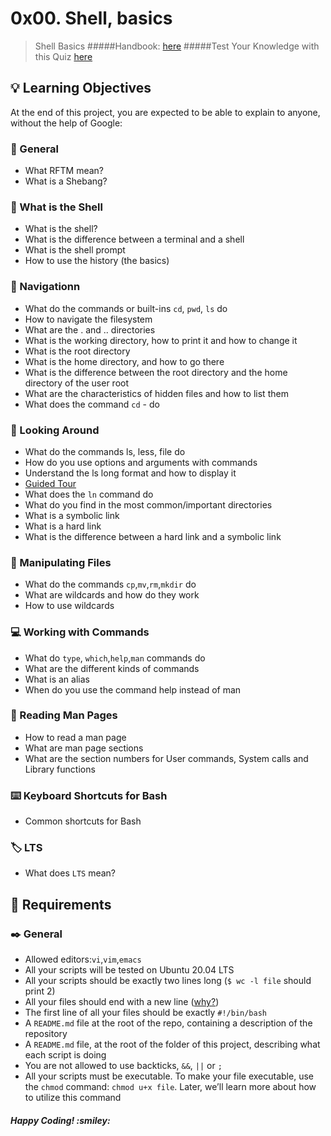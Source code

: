 # 0x00. Shell, basics
> Shell Basics
#####Handbook: <a href="https://github.com/Mercy30-eng/alx-system_engineering-devops/blob/main/0x00-shell_basics/0000-Handbook.pdf">here</a>
#####Test Your Knowledge with this Quiz <a href="https://github.com/Mercy30-eng/alx-system_engineering-devops/blob/main/0x00-shell_basics/Mini%20Quiz.pdf">here</a>

## :bulb: Learning Objectives
At the end of this project, you are expected to be able to explain to anyone, without the help of Google:
### :flashlight: General
- What RFTM mean?
- What is a Shebang?
### :turtle: What is the Shell
- What is the shell?
- What is the difference between a terminal and a shell
- What is the shell prompt
- How to use the history (the basics)
### :mag_right:  Navigationn
- What do the commands or built-ins `cd`, `pwd`, `ls` do
- How to navigate the filesystem
- What are the . and .. directories
- What is the working directory, how to print it and how to change it
- What is the root directory
- What is the home directory, and how to go there
- What is the difference between the root directory and the home directory of the user root
- What are the characteristics of hidden files and how to list them
- What does the command `cd` - do
### :eyes: Looking Around
- What do the commands ls, less, file do
- How do you use options and arguments with commands
- Understand the ls long format and how to display it
- <a href="https://linuxcommand.org/lc3_lts0040.php">Guided Tour</a>
- What does the `ln` command do
- What do you find in the most common/important directories
- What is a symbolic link
- What is a hard link
- What is the difference between a hard link and a symbolic link
### :bookmark_tabs: Manipulating Files
- What do the commands `cp`,`mv`,`rm`,`mkdir` do 
- What are wildcards and how do they work
- How to use wildcards
### :computer: Working with Commands
- What do `type`, `which`,`help`,`man` commands do
- What are the different kinds of commands
- What is an alias
- When do you use the command help instead of man
### :page_with_curl: Reading Man Pages
- How to read a man page
- What are man page sections
- What are the section numbers for User commands, System calls and Library functions
### :keyboard:  Keyboard Shortcuts for Bash
- Common shortcuts for Bash
### :label:  LTS
- What does `LTS` mean?
## :bookmark: Requirements
### :black_nib: General
- Allowed editors:`vi`,`vim`,`emacs`
- All your scripts will be tested on Ubuntu 20.04 LTS
- All your scripts should be exactly two lines long (`$ wc -l file` should print 2)
- All your files should end with a new line (<a href="https://unix.stackexchange.com/questions/18743/whats-the-point-in-adding-a-new-line-to-the-end-of-a-file/18789">why?</a>)
- The first line of all your files should be exactly `#!/bin/bash`
- A `README.md` file at the root of the repo, containing a description of the repository
- A `README.md` file, at the root of the folder of this project, describing what each script is doing
- You are not allowed to use backticks, `&&`, `||` or `;`
- All your scripts must be executable. To make your file executable, use the `chmod` command: `chmod u+x file`. Later, we’ll learn more about how to utilize this command

<h5>Happy Coding! :smiley: </h5>

